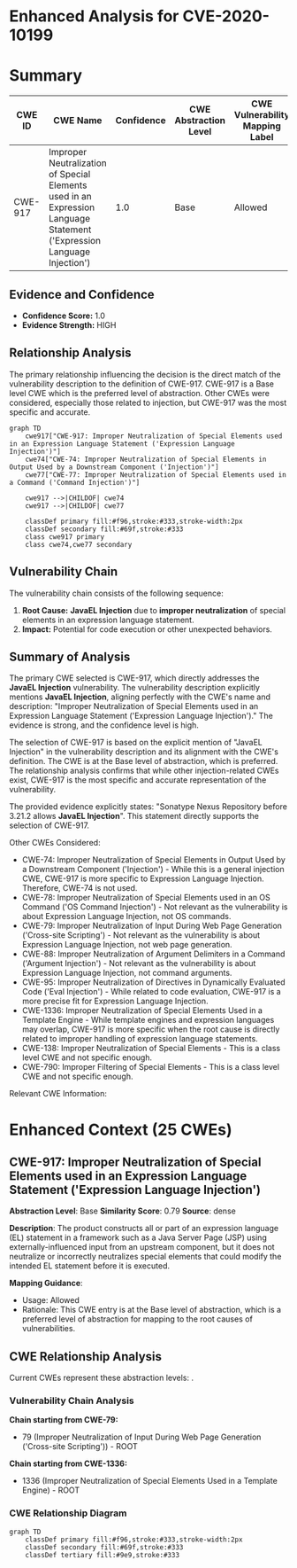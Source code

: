 # Enhanced Analysis for CVE-2020-10199

# Summary
| CWE ID | CWE Name | Confidence | CWE Abstraction Level | CWE Vulnerability Mapping Label | CWE-Vulnerability Mapping Notes |
|---|---|---|---|---|---|
| CWE-917 | Improper Neutralization of Special Elements used in an Expression Language Statement ('Expression Language Injection') | 1.0 | Base | Allowed | Primary CWE |

## Evidence and Confidence

*   **Confidence Score:** 1.0
*   **Evidence Strength:** HIGH

## Relationship Analysis
The primary relationship influencing the decision is the direct match of the vulnerability description to the definition of CWE-917. CWE-917 is a Base level CWE which is the preferred level of abstraction. Other CWEs were considered, especially those related to injection, but CWE-917 was the most specific and accurate.

```mermaid
graph TD
    cwe917["CWE-917: Improper Neutralization of Special Elements used in an Expression Language Statement ('Expression Language Injection')"]
    cwe74["CWE-74: Improper Neutralization of Special Elements in Output Used by a Downstream Component ('Injection')"]
    cwe77["CWE-77: Improper Neutralization of Special Elements used in a Command ('Command Injection')"]

    cwe917 -->|CHILDOF| cwe74
    cwe917 -->|CHILDOF| cwe77

    classDef primary fill:#f96,stroke:#333,stroke-width:2px
    classDef secondary fill:#69f,stroke:#333
    class cwe917 primary
    class cwe74,cwe77 secondary
```

## Vulnerability Chain
The vulnerability chain consists of the following sequence:
  1.  **Root Cause:** **JavaEL Injection** due to **improper neutralization** of special elements in an expression language statement.
  2.  **Impact:** Potential for code execution or other unexpected behaviors.

## Summary of Analysis
The primary CWE selected is CWE-917, which directly addresses the **JavaEL Injection** vulnerability. The vulnerability description explicitly mentions **JavaEL Injection**, aligning perfectly with the CWE's name and description: "Improper Neutralization of Special Elements used in an Expression Language Statement ('Expression Language Injection')." The evidence is strong, and the confidence level is high.

The selection of CWE-917 is based on the explicit mention of "JavaEL Injection" in the vulnerability description and its alignment with the CWE's definition. The CWE is at the Base level of abstraction, which is preferred. The relationship analysis confirms that while other injection-related CWEs exist, CWE-917 is the most specific and accurate representation of the vulnerability.

The provided evidence explicitly states: "Sonatype Nexus Repository before 3.21.2 allows **JavaEL Injection**". This statement directly supports the selection of CWE-917.

Other CWEs Considered:

*   CWE-74: Improper Neutralization of Special Elements in Output Used by a Downstream Component ('Injection') - While this is a general injection CWE, CWE-917 is more specific to Expression Language Injection. Therefore, CWE-74 is not used.
*   CWE-78: Improper Neutralization of Special Elements used in an OS Command ('OS Command Injection') - Not relevant as the vulnerability is about Expression Language Injection, not OS commands.
*   CWE-79: Improper Neutralization of Input During Web Page Generation ('Cross-site Scripting') - Not relevant as the vulnerability is about Expression Language Injection, not web page generation.
*   CWE-88: Improper Neutralization of Argument Delimiters in a Command ('Argument Injection') - Not relevant as the vulnerability is about Expression Language Injection, not command arguments.
*   CWE-95: Improper Neutralization of Directives in Dynamically Evaluated Code ('Eval Injection') - While related to code evaluation, CWE-917 is a more precise fit for Expression Language Injection.
*   CWE-1336: Improper Neutralization of Special Elements Used in a Template Engine - While template engines and expression languages may overlap, CWE-917 is more specific when the root cause is directly related to improper handling of expression language statements.
*   CWE-138: Improper Neutralization of Special Elements - This is a class level CWE and not specific enough.
*   CWE-790: Improper Filtering of Special Elements - This is a class level CWE and not specific enough.

Relevant CWE Information:

# Enhanced Context (25 CWEs)

## CWE-917: Improper Neutralization of Special Elements used in an Expression Language Statement ('Expression Language Injection')
**Abstraction Level**: Base
**Similarity Score**: 0.79
**Source**: dense

**Description**:
The product constructs all or part of an expression language (EL) statement in a framework such as a Java Server Page (JSP) using externally-influenced input from an upstream component, but it does not neutralize or incorrectly neutralizes special elements that could modify the intended EL statement before it is executed.

**Mapping Guidance**:
- Usage: Allowed
- Rationale: This CWE entry is at the Base level of abstraction, which is a preferred level of abstraction for mapping to the root causes of vulnerabilities.


## CWE Relationship Analysis

Current CWEs represent these abstraction levels: .


### Vulnerability Chain Analysis

**Chain starting from CWE-79:**
- 79 (Improper Neutralization of Input During Web Page Generation ('Cross-site Scripting')) - ROOT


**Chain starting from CWE-1336:**
- 1336 (Improper Neutralization of Special Elements Used in a Template Engine) - ROOT



### CWE Relationship Diagram

```mermaid
graph TD
    classDef primary fill:#f96,stroke:#333,stroke-width:2px
    classDef secondary fill:#69f,stroke:#333
    classDef tertiary fill:#9e9,stroke:#333
```
